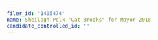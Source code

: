 ```yaml
---
filer_id: '1405474'
name: Sheilagh Polk "Cat Brooks" for Mayor 2018
candidate_controlled_id: ''
---
```

